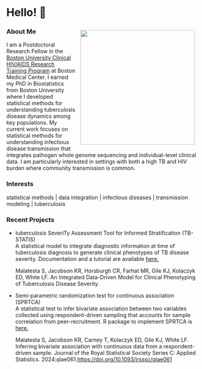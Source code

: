# Hello! 👋

<img style="padding: 10px 10px 10px 10px;" float: right align="right" src="https://github.com/user-attachments/assets/460fd0c4-5b84-4e20-a273-9497e788f04c" width="300" height="300">

### About Me       
I am a Postdoctoral Research Fellow in the [Boston University Clinical HIV/AIDS Research Training Program](https://www.bumc.bu.edu/id/research-programs/bu-chart/) at Boston Medical Center. I earned my PhD in Biostatistics from Boston University where I developed statistical methods for understanding tuberculosis disease dynamics among key populations. My current work focuses on  statistical methods for understanding infectious disease transmission that integrates pathogen whole genome sequencing and individual-level clinical data. I am particularly interested in settings with both a high TB and HIV burden where community transmission is common. 


### Interests 
statistical methods | data integration | infectious diseases | transmission modeling | tuberculosis

### Recent Projects

* tuberculosis SeveriTy Assessment Tool for Informed Stratification (TB-STATIS)     
  A statistical model to integrate diagnostic information at time of tuberculosis diagnosis to generate clinical phenotypes of TB disease severity. Documentation and a tutorial are available [here.](https://samalatesta.github.io/tbSTATIS/index.html)

  Malatesta S, Jacobson KR, Horsburgh CR, Farhat MR, Gile KJ, Kolaczyk ED, White LF. An Integrated Data-Driven Model for Clinical Phenotyping of Tuberculosis Disease Severity.

* Semi-parametric randomization test for continuous association (SPRTCA)    
  A statistical test to infer bivariate association between two variables collected using respondent-driven sampling that accounts for sample correlation from peer-recruitment. R package to implement SPRTCA is [here.](https://github.com/samalatesta/RDSAssociation)

  Malatesta S, Jacobson KR, Carney T, Kolaczyk ED, Gile KJ, White LF. Inferring bivariate association with continuous data from a respondent-driven sample. Journal of the Royal Statistical Society Series C: Applied Statistics. 2024:qlae061.https://doi.org/10.1093/jrsssc/qlae061
